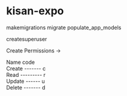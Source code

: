 ﻿# kisan-expo

makemigrations
migrate
populate_app_models

createsuperuser

Create Permissions ->

Name           code                                                                                                                       
Create -------  c                                                                                                                           
Read   ---------  r                                                                                                                          
Update ------  u                                                                                                                          
Delete -------  d

